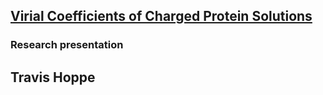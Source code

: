 ## [Virial Coefficients of Charged Protein Solutions](http://thoppe.github.io/research_pres_macrocharge)

### Research presentation
## Travis Hoppe



